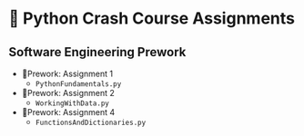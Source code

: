 # 🐍 Python Crash Course Assignments

## Software Engineering Prework

- 📁Prework: Assignment 1
  - `PythonFundamentals.py`
- 📁Prework: Assignment 2
  - `WorkingWithData.py`
- 📁Prework: Assignment 4
  - `FunctionsAndDictionaries.py`

